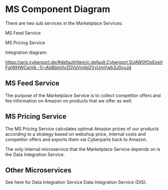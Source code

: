 # MS Component Diagram

There are two sub services in the Marketplace Services:

MS Feed Service

MS Pricing Service

Integration diagram:

https://aris.cyberport.de/#default/item/c.default.Cyberport.5UAW0fOoEesVFgIWHWCwVA.-1/~AbBbIm1vZGVsVmlld2VyUmVwb3J0cyJd

## MS Feed Service
The purpose of the Marketplace Service is to collect competitor offers and fee information on Amazon on products that we offer as well.

## MS Pricing Service
The MS Pricing Service calculates optimal Amazon prices of our products according to a strategy based on webshop price, internal costs and competitor offers and exports them via Cyberparts back to Amazon.

The only internal microservice that the Marketplace Service depends on is the Data Integration Service.

## Other Microservices
See here for Data Integration Service Data Integration Service (DIS).

